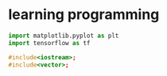 # learning programming
```python
import matplotlib.pyplot as plt
import tensorflow as tf
```

```cpp
#include<iostream>;
#include<vector>;
```
